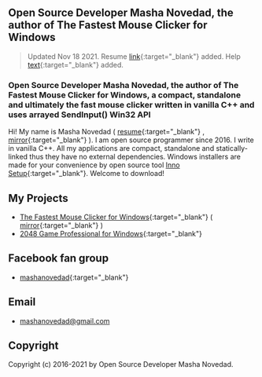## Open Source Developer Masha Novedad, the author of The Fastest Mouse Clicker for Windows

> Updated Nov 18 2021. Resume [link](https://windows-2048.github.io/resume/){:target="_blank"} added. Help [text](https://windows-2048.github.io/The-Fastest-Mouse-Clicker-for-Windows/index.html#HelpHowToUse){:target="_blank"} added.

### Open Source Developer Masha Novedad, the author of The Fastest Mouse Clicker for Windows, a compact, standalone and ultimately the fast mouse clicker written in vanilla C++ and uses arrayed SendInput() Win32 API

Hi! My name is Masha Novedad ( [resume](https://windows-2048.github.io/resume/){:target="_blank"} , [mirror](https://www.open-source.tech/mashanovedad/){:target="_blank"} ). I am open source programmer since 2016. I write in vanilla C++.
All my applications are compact, standalone and statically-linked thus they have no external dependencies.
Windows installers are made for your convenience by open source tool [Inno Setup](https://jrsoftware.org/isinfo.php){:target="_blank"}.
Welcome to download!

## My Projects

* [The Fastest Mouse Clicker for Windows](https://windows-2048.github.io/The-Fastest-Mouse-Clicker-for-Windows/){:target="_blank"} ( [mirror](https://www.open-source.tech/The-Fastest-Mouse-Clicker-for-Windows/){:target="_blank"} )
* [2048 Game Professional for Windows](https://github.com/windows-2048/2048-Game-Professional-for-Windows){:target="_blank"}

## Facebook fan group

* [mashanovedad](https://www.facebook.com/groups/mashanovedad){:target="_blank"}

## Email

* [mashanovedad@gmail.com](mailto:mashanovedad@gmail.com)

## Copyright

Copyright (c) 2016-2021 by Open Source Developer Masha Novedad.
